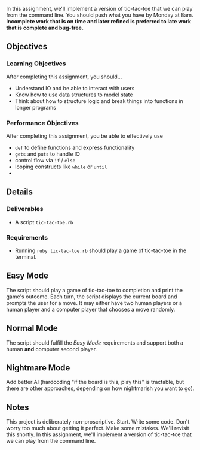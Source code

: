 In this assignment, we'll implement a version of tic-tac-toe that we can play from the command line.
You should push what you have by Monday at 8am.
**Incomplete work that is on time and later refined is preferred to late work that is complete and bug-free.**

## Objectives

### Learning Objectives

After completing this assignment, you should…

* Understand IO and be able to interact with users
* Know how to use data structures to model state
* Think about how to structure logic and break things into functions in longer programs

### Performance Objectives

After completing this assignment, you be able to effectively use

* `def` to define functions and express functionality
* `gets` and `puts` to handle IO
* control flow via `if` / `else`
* looping constructs like `while` or `until`
*

## Details

### Deliverables

* A script `tic-tac-toe.rb`

### Requirements

* Running `ruby tic-tac-toe.rb` should play a game of tic-tac-toe in the terminal.

## Easy Mode

The script should play a game of tic-tac-toe to completion and print the game's outcome. Each turn, the script displays the current board and prompts the user for a move.
It may either have two human players or a human player and a computer player that chooses a move randomly.

## Normal Mode

The script should fulfill the *Easy Mode* requirements and support both a human **and** computer second player.

## Nightmare Mode

Add better AI (hardcoding "if the board is this, play this" is tractable, but there are other approaches, depending on how nightmarish you want to go).

## Notes

This project is deliberately non-proscriptive. Start. Write some code. Don't worry too much about getting it perfect. Make some mistakes. We'll revisit this shortly.
In this assignment, we'll implement a version of tic-tac-toe that we can play from the command line.
